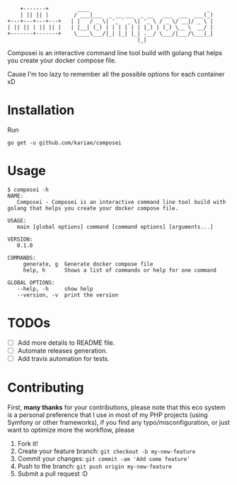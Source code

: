         +-------+         ____                                     _
        | || || |        / ___|___  _ __ ___  _ __   ___  ___  ___(_)
    +---+---+---+---+   | |   / _ \| '_ ` _ \| '_ \ / _ \/ __|/ _ \ |
    | || || | || || |   | |__| (_) | | | | | | |_) | (_) \__ \  __/ |
    +-------+-------+    \____\___/|_| |_| |_| .__/ \___/|___/\___|_|
                                             |_|



Composei is an interactive command line tool build with golang that helps you create your docker compose file.

Cause I'm too lazy to remember all the possible options for each container xD

# Installation
Run

    go get -u github.com/kariae/composei

# Usage

    $ composei -h
    NAME:
       Composei - Composei is an interactive command line tool build with golang that helps you create your docker compose file.

    USAGE:
       main [global options] command [command options] [arguments...]

    VERSION:
       0.1.0

    COMMANDS:
         generate, g  Generate docker compose file
         help, h      Shows a list of commands or help for one command

    GLOBAL OPTIONS:
       --help, -h     show help
       --version, -v  print the version

# TODOs
- [ ] Add more details to README file.
- [ ] Automate releases generation.
- [ ] Add travis automation for tests.

# Contributing
First, **many thanks** for your contributions, please note that this eco system is a personal preference that I use in most of my PHP projects (using Symfony or other frameworks), if you find any typo/misconfiguration, or just want to optimize more the workflow, please
1. Fork it!
2. Create your feature branch: `git checkout -b my-new-feature`
3. Commit your changes: `git commit -am 'Add some feature'`
4. Push to the branch: `git push origin my-new-feature`
5. Submit a pull request :D

